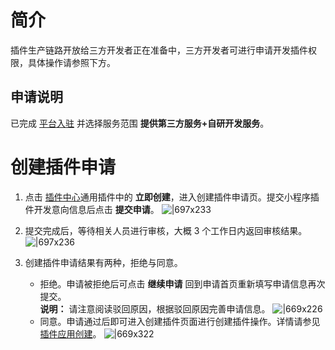 # 简介

插件生产链路开放给三方开发者正在准备中，三方开发者可进行申请开发插件权限，具体操作请参照下方。

## 申请说明

已完成 [平台入驻](https://opendocs.alipay.com/common/02asmu) 并选择服务范围 **提供第三方服务+自研开发服务**。

# 创建插件申请

1. 点击 [插件中心](https://open.alipay.com/plugin/index)通用插件中的 **立即创建**，进入创建插件申请页。提交小程序插件开发意向信息后点击 **提交申请**。 ![|697x233](https://mdn.alipayobjects.com/afts/img/A*3hRTQZPsmmUAAAAAAAAAAABkAa8wAA/original?bz=openpt_doc&t=9Wr1AA_YUtWCcs0RB_aWcAAAAABkMK8AAAAA#align=left&display=inline&height=636&margin=%5Bobject%20Object%5D&originHeight=636&originWidth=1900&status=done&style=none&width=1900)
1. 提交完成后，等待相关人员进行审核，大概 3 个工作日内返回审核结果。 ![|697x236](https://mdn.alipayobjects.com/afts/img/A*xy6XTqEHtxMAAAAAAAAAAABkAa8wAA/original?bz=openpt_doc&t=FAl5fiugPWTm9T4RBq7O7wAAAABkMK8AAAAA#align=left&display=inline&height=644&margin=%5Bobject%20Object%5D&originHeight=644&originWidth=1900&status=done&style=none&width=1900)

1. 创建插件申请结果有两种，拒绝与同意。
   - 拒绝。申请被拒绝后可点击 **继续申请** 回到申请首页重新填写申请信息再次提交。<br /> **说明：** 请注意阅读驳回原因，根据驳回原因完善申请信息。 ![|669x226](https://mdn.alipayobjects.com/afts/img/A*gAUkRKWP1f1dhHRCrb333gBkAa8wAA/original?bz=openpt_doc&t=8tMt2HTT64AAL7Pk7hXFQQAAAABkMK8AAAAA#align=left&display=inline&height=640&margin=%5Bobject%20Object%5D&originHeight=640&originWidth=1898&status=done&style=none&width=1898)
   - 同意。申请通过后即可进入创建插件页面进行创建插件操作。详情请参见 [插件应用创建](https://opendocs.alipay.com/mini/plugin/create-plugin)。 ![|669x322](https://mdn.alipayobjects.com/afts/img/A*qhEcSrn2z2gAAAAAAAAAAABkAa8wAA/original?bz=openpt_doc&t=NtVqW810c5gnWmydJKfMhwAAAABkMK8AAAAA#align=left&display=inline&height=916&margin=%5Bobject%20Object%5D&originHeight=916&originWidth=1902&status=done&style=none&width=1902)
